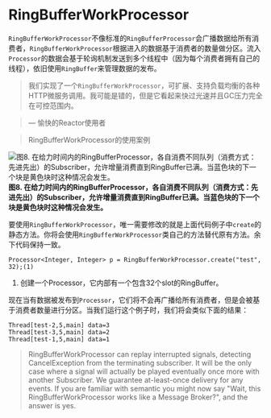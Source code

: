 # RingBufferWorkProcessor

`RingBufferWorkProcessor`不像标准的`RingBufferProcessor`会广播数据给所有消费者，`RingBufferWorkProcessor`根据进入的数据基于消费者的数量做分区。流入`Processor`的数据会基于轮询机制发送到多个线程中（因为每个消费者拥有自己的线程），依旧使用`RingBuffer`来管理数据的发布。

> 我们实现了一个`RingBufferWorkProcessor`，可扩展、支持负载均衡的各种HTTP微服务调用。我可能是错的，但是它看起来快过光速并且GC压力完全在可控范围内。

> — 愉快的Reactor使用者

> RingBufferWorkProcessor的使用案例

![图8. 在给力时间内的RingBufferProcessor，各自消费不同队列（消费方式：先进先出）的Subscriber，允许增量消费直到RingBuffer已满。当蓝色块的下一个块是黄色块时这种情况会发生。](http://projectreactor.io/docs/reference/images/RBWP.png)
**图8. 在给力时间内的RingBufferProcessor，各自消费不同队列（消费方式：先进先出）的Subscriber，允许增量消费直到RingBuffer已满。当蓝色块的下一个块是黄色块时这种情况会发生。**

要使用`RingBufferWorkProcessor`，唯一需要修改的就是上面代码例子中`create`的静态方法。你将会使用`RingBufferWorkProcessor`类自己的方法替代原有方法。余下代码保持一致。

```
Processor<Integer, Integer> p = RingBufferWorkProcessor.create("test", 32);(1)
```

1. 创建一个Processor，它内部有一个包含32个slot的RingBuffer。

现在当有数据被发布到`Processor`，它们将不会再广播给所有消费者，但是会被基于消费者数量进行分区。当我们运行这个例子时，我们将会类似下面的结果：

```
Thread[test-2,5,main] data=3
Thread[test-3,5,main] data=2
Thread[test-1,5,main] data=1
```

> RingBufferWorkProcessor can replay interrupted signals, detecting CancelException from the terminating subscriber. It will be the only case where a signal will actually be played eventually once more with another Subscriber. We guarantee at-least-once delivery for any events. If you are familiar with semantic you might now say "Wait, this RingBufferWorkProcessor works like a Message Broker?", and the answer is yes.
